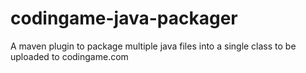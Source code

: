 # codingame-java-packager
A maven plugin to package multiple java files into a single class to be uploaded to codingame.com
